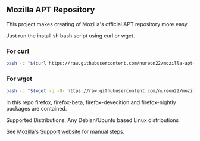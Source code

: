 ## Mozilla APT Repository

This project makes creating of Mozilla's official APT repository more easy.

Just run the install.sh bash script using curl or wget.

### For curl
```sh
bash -c "$(curl https://raw.githubusercontent.com/nureon22/mozilla-apt-repo/main/install.sh)"
```

### For wget
```sh
bash -c "$(wget -q -O- https://raw.githubusercontent.com/nureon22/mozilla-apt-repo/main/install.sh)"
````

In this repo firefox, firefox-beta, firefox-devedition and firefox-nightly packages are contained.

Supported Distributions: Any Debian/Ubuntu based Linux distributions

See [Mozilla's Support website](https://support.mozilla.org/en-US/kb/install-firefox-linux#w_install-firefox-deb-package-for-debian-based-distributions) for manual steps.
